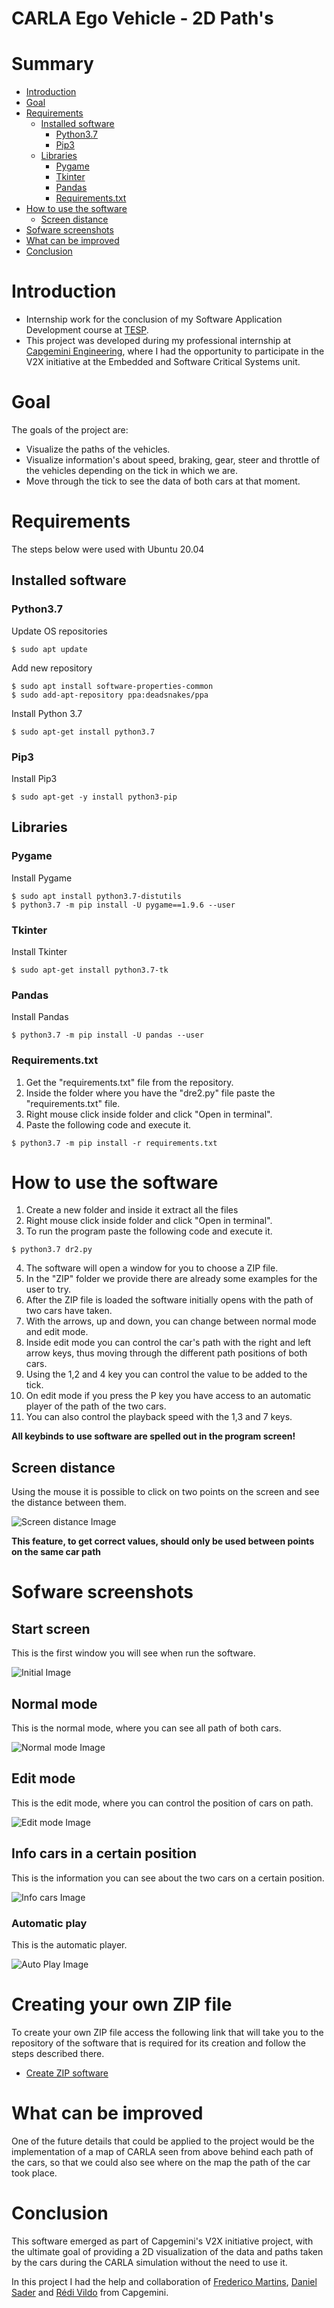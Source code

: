 # CARLA Ego Vehicle - 2D Path's

# Summary

 - [Introduction](#Introduction)
 - [Goal](#Goal)
 - [Requirements](#Requirements)
   - [Installed software](#Installed-software)
     - [Python3.7](#Python3.7)
     - [Pip3](#Pip3)
   - [Libraries](#Libraries)
     - [Pygame](#Pyagme)
     - [Tkinter](#Tkinter)
     - [Pandas](#Pandas)
     - [Requirements.txt](#Requirements.txt)
 - [How to use the software](#How-to-use-the-software)
   - [Screen distance](#Screen-distance)
 - [Sofware screenshots](#Sofware-screenshots)
 - [What can be improved](#What-can-be-improved)
 - [Conclusion](#Conclusion)

# Introduction

- Internship work for the conclusion of my Software Application Development course at [TESP](http://www.ipg.pt/website/candidatos_tesp_geral.aspx).
- This project was developed during my professional internship at [Capgemini Engineering](https://capgemini-engineering.com/pt/pt-pt/), where I had the opportunity to participate in the V2X initiative at the Embedded and Software Critical Systems unit.

# Goal

The goals of the project are:

 - Visualize the paths of the vehicles.
 - Visualize information's about speed, braking, gear, steer and throttle of the vehicles depending on the tick in which we are.
 - Move through the tick to see the data of both cars at that moment.

# Requirements

The steps below were used with Ubuntu 20.04

## Installed software

### Python3.7

Update OS repositories
```
$ sudo apt update
```

Add new repository
```
$ sudo apt install software-properties-common
$ sudo add-apt-repository ppa:deadsnakes/ppa
```

Install Python 3.7
```
$ sudo apt-get install python3.7
```

### Pip3

Install Pip3
```
$ sudo apt-get -y install python3-pip
```

## Libraries

### Pygame

Install Pygame
```
$ sudo apt install python3.7-distutils
$ python3.7 -m pip install -U pygame==1.9.6 --user
```

### Tkinter

Install Tkinter
```
$ sudo apt-get install python3.7-tk
```

### Pandas

Install Pandas
```
$ python3.7 -m pip install -U pandas --user
```

### Requirements.txt

1. Get the "requirements.txt" file from the repository.
2. Inside the folder where you have the "dre2.py" file paste the "requirements.txt" file.
3. Right mouse click inside folder and click "Open in terminal".
4. Paste the following code and execute it.

```
$ python3.7 -m pip install -r requirements.txt
```

# How to use the software

 1. Create a new folder and inside it extract all the files
 2. Right mouse click inside folder and click "Open in terminal".
 3. To run the program paste the following code and execute it.
 ```
 $ python3.7 dr2.py
 ```
 4. The software will open a window for you to choose a ZIP file.
 5. In the "ZIP" folder we provide there are already some examples for the user to try.
 6. After the ZIP file is loaded the software initially opens with the path of two cars have taken.
 7. With the arrows, up and down, you can change between normal mode and edit mode.
 8. Inside edit mode you can control the car's path with the right and left arrow keys, thus moving through the different path positions of both cars.
 9. Using the 1,2 and 4 key you can control the value to be added to the tick.
 10. On edit mode if you press the P key you have access to an automatic player of the path of the two cars.
 11. You can also control the playback speed with the 1,3 and 7 keys.

**All keybinds to use software are spelled out in the program screen!**

## Screen distance

Using the mouse it is possible to click on two points on the screen and see the distance between them.

![Screen distance Image](../IMGReadme/ScreenDistance.gif)

**This feature, to get correct values, should only be used between points on the same car path**

# Sofware screenshots

## Start screen

This is the first window you will see when run the software.

![Initial Image](../IMGReadme/Initial.png)

## Normal mode

This is the normal mode, where you can see all path of both cars.

![Normal mode Image](../IMGReadme/NormalMode.png)

## Edit mode

This is the edit mode, where you can control the position of cars on path.

![Edit mode Image](../IMGReadme/EditMode.png)

## Info cars in a certain position 

This is the information you can see about the two cars on a certain position.

![Info cars Image](../IMGReadme/InfoCars.png)

### Automatic play

This is the automatic player.

![Auto Play Image](../IMGReadme/PlayP.gif)

# Creating your own ZIP file 

To create your own ZIP file access the following link that will take you to the repository of the software that is required for its creation and follow the steps described there.

 - [Create ZIP software](https://github.com/FranciscoG001/CARLA-EgoVehicle-Simulation2Xlsx)

# What can be improved

One of the future details that could be applied to the project would be the implementation of a map of CARLA seen from above behind each path of the cars, so that we could also see where on the map the path of the car took place.

# Conclusion

This software emerged as part of Capgemini's V2X initiative project, with the ultimate goal of providing a 2D visualization of the data and paths taken by the cars during the CARLA simulation without the need to use it. 

In this project I had the help and collaboration of [Frederico Martins](https://github.com/fredpedroso), [Daniel Sader](https://github.com/danielpontello) and [Rédi Vildo]() from Capgemini.
